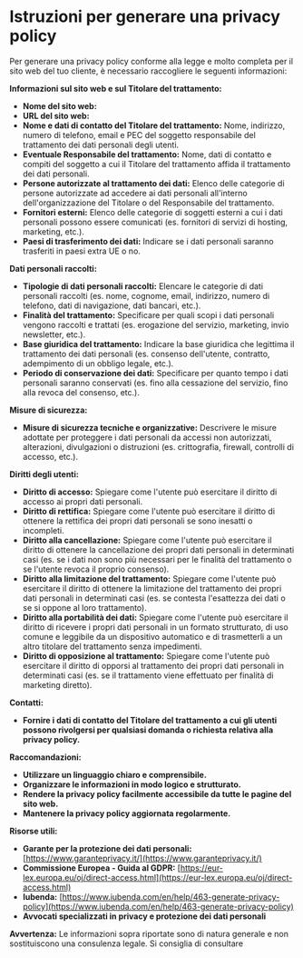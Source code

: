 # Istruzioni per generare una privacy policy

Per generare una privacy policy conforme alla legge e molto completa per il sito web del tuo cliente, è necessario raccogliere le seguenti informazioni:

**Informazioni sul sito web e sul Titolare del trattamento:**

* **Nome del sito web:**
* **URL del sito web:**
* **Nome e dati di contatto del Titolare del trattamento:** Nome, indirizzo, numero di telefono, email e PEC del soggetto responsabile del trattamento dei dati personali degli utenti.
* **Eventuale Responsabile del trattamento:** Nome, dati di contatto e compiti del soggetto a cui il Titolare del trattamento affida il trattamento dei dati personali.
* **Persone autorizzate al trattamento dei dati:** Elenco delle categorie di persone autorizzate ad accedere ai dati personali all'interno dell'organizzazione del Titolare o del Responsabile del trattamento.
* **Fornitori esterni:** Elenco delle categorie di soggetti esterni a cui i dati personali possono essere comunicati (es. fornitori di servizi di hosting, marketing, etc.).
* **Paesi di trasferimento dei dati:** Indicare se i dati personali saranno trasferiti in paesi extra UE o no.

**Dati personali raccolti:**

* **Tipologie di dati personali raccolti:** Elencare le categorie di dati personali raccolti (es. nome, cognome, email, indirizzo, numero di telefono, dati di navigazione, dati bancari, etc.).
* **Finalità del trattamento:** Specificare per quali scopi i dati personali vengono raccolti e trattati (es. erogazione del servizio, marketing, invio newsletter, etc.).
* **Base giuridica del trattamento:** Indicare la base giuridica che legittima il trattamento dei dati personali (es. consenso dell'utente, contratto, adempimento di un obbligo legale, etc.).
* **Periodo di conservazione dei dati:** Specificare per quanto tempo i dati personali saranno conservati (es. fino alla cessazione del servizio, fino alla revoca del consenso, etc.).

**Misure di sicurezza:**

* **Misure di sicurezza tecniche e organizzative:** Descrivere le misure adottate per proteggere i dati personali da accessi non autorizzati, alterazioni, divulgazioni o distruzioni (es. crittografia, firewall, controlli di accesso, etc.).

**Diritti degli utenti:**

* **Diritto di accesso:** Spiegare come l'utente può esercitare il diritto di accesso ai propri dati personali.
* **Diritto di rettifica:** Spiegare come l'utente può esercitare il diritto di ottenere la rettifica dei propri dati personali se sono inesatti o incompleti.
* **Diritto alla cancellazione:** Spiegare come l'utente può esercitare il diritto di ottenere la cancellazione dei propri dati personali in determinati casi (es. se i dati non sono più necessari per le finalità del trattamento o se l'utente revoca il proprio consenso).
* **Diritto alla limitazione del trattamento:** Spiegare come l'utente può esercitare il diritto di ottenere la limitazione del trattamento dei propri dati personali in determinati casi (es. se contesta l'esattezza dei dati o se si oppone al loro trattamento).
* **Diritto alla portabilità dei dati:** Spiegare come l'utente può esercitare il diritto di ricevere i propri dati personali in un formato strutturato, di uso comune e leggibile da un dispositivo automatico e di trasmetterli a un altro titolare del trattamento senza impedimenti.
* **Diritto di opposizione al trattamento:** Spiegare come l'utente può esercitare il diritto di opporsi al trattamento dei propri dati personali in determinati casi (es. se il trattamento viene effettuato per finalità di marketing diretto).

**Contatti:**

* **Fornire i dati di contatto del Titolare del trattamento a cui gli utenti possono rivolgersi per qualsiasi domanda o richiesta relativa alla privacy policy.**

**Raccomandazioni:**

* **Utilizzare un linguaggio chiaro e comprensibile.**
* **Organizzare le informazioni in modo logico e strutturato.**
* **Rendere la privacy policy facilmente accessibile da tutte le pagine del sito web.**
* **Mantenere la privacy policy aggiornata regolarmente.**

**Risorse utili:**

* **Garante per la protezione dei dati personali:** [https://www.garanteprivacy.it/](https://www.garanteprivacy.it/)
* **Commissione Europea - Guida al GDPR:** [https://eur-lex.europa.eu/oj/direct-access.html](https://eur-lex.europa.eu/oj/direct-access.html)
* **Iubenda:** [https://www.iubenda.com/en/help/463-generate-privacy-policy](https://www.iubenda.com/en/help/463-generate-privacy-policy)
* **Avvocati specializzati in privacy e protezione dei dati personali**

**Avvertenza:** Le informazioni sopra riportate sono di natura generale e non sostituiscono una consulenza legale. Si consiglia di consultare